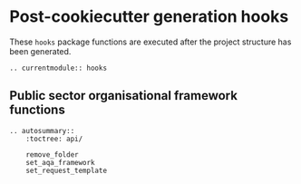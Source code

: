 # Post-cookiecutter generation hooks

These `hooks` package functions are executed after the project structure has been generated.

<!-- Functions should be referenced in the `hooks.__init__.py` -->
```{eval-rst}
.. currentmodule:: hooks
```

## Public sector organisational framework functions

```{eval-rst}
.. autosummary::
    :toctree: api/

    remove_folder
    set_aqa_framework
    set_request_template

```
